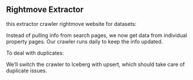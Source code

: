 ## Rightmove Extractor

this extractor crawler rightmove website for datasets:

Instead of pulling info from search pages, we now get data from individual property pages. Our crawler runs daily to keep the info updated.

To deal with duplicates:

We’ll switch the crawler to Iceberg with upsert, which should take care of duplicate issues.
